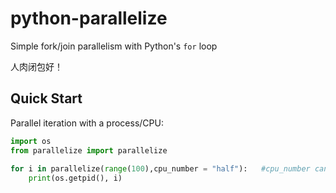 python-parallelize
==================

Simple fork/join parallelism with Python's `for` loop

人肉闭包好！

Quick Start
-----------

Parallel iteration with a process/CPU:

```python
import os
from parallelize import parallelize
    
for i in parallelize(range(100),cpu_number = "half"):   #cpu_number can be "all","half","quarter" or any integer
    print(os.getpid(), i)
```
